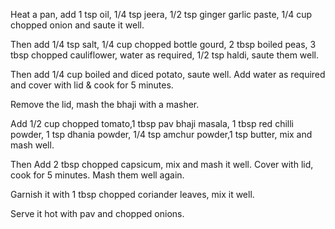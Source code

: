 Heat a pan, add 1 tsp oil, 1/4 tsp jeera, 1/2 tsp ginger garlic paste, 1/4 cup chopped onion and saute it well.

Then add 1/4 tsp salt, 1/4 cup chopped bottle gourd, 2 tbsp boiled peas, 3 tbsp chopped cauliflower, water as required, 1/2 tsp haldi, saute them well.

Then add 1/4 cup boiled and diced potato, saute well. Add water as required and cover with lid & cook for 5 minutes.

Remove the lid, mash the bhaji with a masher.

Add 1/2 cup chopped tomato,1 tbsp pav bhaji masala, 1 tbsp red chilli powder, 1 tsp dhania powder, 1/4 tsp amchur powder,1 tsp butter, mix and mash well.

Then Add 2 tbsp chopped capsicum, mix and mash it well. Cover with lid, cook for 5 minutes. Mash them well again.

Garnish it with 1 tbsp chopped coriander leaves, mix it well.

Serve it hot with pav and chopped onions.
